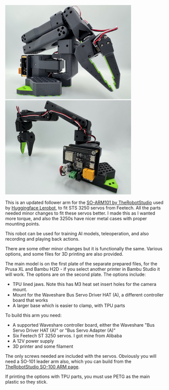 <img src="https://raw.githubusercontent.com/FyrbyAdditive/SO-ARM101-STS3250/refs/heads/main/Media/SO-ARM101-ST3250%20-%20Right%20Side.png" width="400" /><img src="https://github.com/FyrbyAdditive/SO-ARM101-STS3250/blob/main/Media/SO-ARM101-ST3250%20-%20Extended%20Horizontally.png?raw=true" width="400" />

This is an updated follower arm for the [SO-ARM101 by TheRobotStudio](https://github.com/TheRobotStudio/SO-ARM100) used by [Huggingface Lerobot](https://huggingface.co/docs/lerobot/index), to fit STS 3250 servos from Feetech. All the parts needed minor changes to fit these servos better. I made this as I wanted more torque, and also the 3250s have nicer metal cases with proper mounting points.

This robot can be used for training AI models, teleoperation, and also recording and playing back actions.

There are some other minor changes but it is functionally the same. Various options, and some files for 3D printing are also provided.

The main model is on the first plate of the separate prepared files, for the Prusa XL and Bambu H2D - if you select another printer in Bambu Studio it will work. The options are on the second plate. The options include:

- TPU lined jaws. Note this has M3 heat set insert holes for the camera mount.
- Mount for the Waveshare Bus Servo Driver HAT (A), a different controller board that works
- A larger base which is easier to clamp, with TPU parts

To build this arm you need:

- A supported Waveshare controller board, either the Waveshare "Bus Servo Driver HAT (A)" or "Bus Servo Adapter (A)"
- Six Feetech ST 3250 servos. I got mine from Alibaba
- A 12V power supply
- 3D printer and some filament

The only screws needed are included with the servos. Obviously you will need a SO-101 leader arm also, which you can build from the [TheRobotStudio SO-100 ARM page](https://github.com/TheRobotStudio/SO-ARM100).

If printing the options with TPU parts, you must use PETG as the main plastic so they stick.
